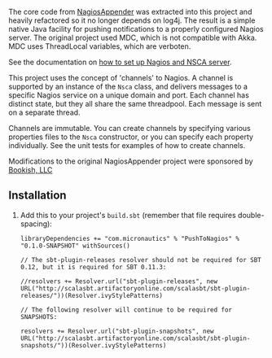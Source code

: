The core code from [NagiosAppender](https://sourceforge.net/news/?group_id=140996) was extracted into this project
and heavily refactored so it no longer depends on log4j. The result is a simple native Java facility for pushing
notifications to a properly configured Nagios server. The original project used MDC, which is not compatible with Akka.
MDC uses ThreadLocal variables, which are verboten.

See the documentation on [how to set up Nagios and NSCA server](https://docs.google.com/document/d/1DGrlGG87oZdEvDJ1b6Z8JRxOggCDMTp2kUAgj4oJ1Jg/edit#).

This project uses the concept of 'channels' to Nagios.
A channel is supported by an instance of the `Nsca` class,
and delivers messages to a specific Nagios service on a unique domain and port.
Each channel has distinct state, but they all share the same threadpool.
Each message is sent on a separate thread.

Channels are immutable.
You can create channels by specifying various properties files to the `Nsca` constructor,
or you can specify each property individually. See the unit tests for examples of how to create channels.

Modifications to the original NagiosAppender project were sponsored by [Bookish, LLC](http://bookish.com)

## Installation

 1. Add this to your project's `build.sbt` (remember that file requires double-spacing):

        libraryDependencies += "com.micronautics" % "PushToNagios" % "0.1.0-SNAPSHOT" withSources()

        // The sbt-plugin-releases resolver should not be required for SBT 0.12, but it is required for SBT 0.11.3:

        //resolvers += Resolver.url("sbt-plugin-releases", new URL("http://scalasbt.artifactoryonline.com/scalasbt/sbt-plugin-releases/"))(Resolver.ivyStylePatterns)

        // The following resolver will continue to be required for SNAPSHOTS:

        resolvers += Resolver.url("sbt-plugin-snapshots", new URL("http://scalasbt.artifactoryonline.com/scalasbt/sbt-plugin-snapshots/"))(Resolver.ivyStylePatterns)

